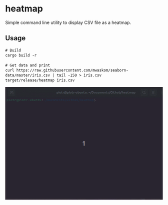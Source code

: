 # heatmap

Simple command line utility to display CSV file as a heatmap.

## Usage

```
# Build
cargo build -r

# Get data and print
curl https://raw.githubusercontent.com/mwaskom/seaborn-data/master/iris.csv | tail -150 > iris.csv
target/release/heatmap iris.csv
```

![demo](demo.gif)
